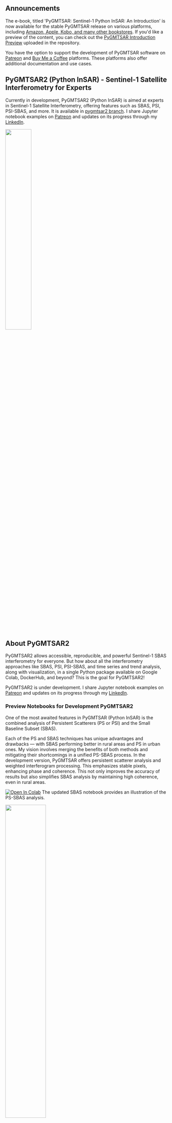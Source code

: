 ## Announcements

The e-book, titled 'PyGMTSAR: Sentinel-1 Python InSAR: An Introduction' is now available for the stable PyGMTSAR release on various platforms, including [Amazon, Apple, Kobo, and many other bookstores](https://books2read.com/b/PyGMTSAR-introduction). If you'd like a preview of the content, you can check out the [PyGMTSAR Introduction Preview](https://github.com/mobigroup/gmtsar/blob/pygmtsar2/book/PyGMTSAR_preview.pdf) uploaded in the repository.

You have the option to support the development of PyGMTSAR software on [Patreon](https://www.patreon.com/pechnikov) and [Buy Me a Coffee](https://www.buymeacoffee.com/pechnikov) platforms. These platforms also offer additional documentation and use cases.

## PyGMTSAR2 (Python InSAR) - Sentinel-1 Satellite Interferometry for Experts

Currently in development, PyGMTSAR2 (Python InSAR) is aimed at experts in Sentinel-1 Satellite Interferometry, offering features such as SBAS, PSI, PSI-SBAS, and more. It is available in [pygmtsar2 branch](https://github.com/mobigroup/gmtsar/tree/pygmtsar2). I  share Jupyter notebook examples on [Patreon](https://www.patreon.com/pechnikov) and updates on its progress through my [LinkedIn](https://www.linkedin.com/in/alexey-pechnikov/).

<img src="https://user-images.githubusercontent.com/7342379/194891967-be2b56b5-c30c-4040-8ef8-39b448ce2390.jpg" width="40%" />

## About PyGMTSAR2

PyGMTSAR2 allows accessible, reproducible, and powerful Sentinel-1 SBAS interferometry for everyone. But how about all the interferometry approaches like SBAS, PSI, PSI-SBAS, and time series and trend analysis, along with visualization, in a single Python package available on Google Colab, DockerHub, and beyond? This is the goal for PyGMTSAR2!

PyGMTSAR2 is under development. I share Jupyter notebook examples on [Patreon](https://www.patreon.com/pechnikov) and updates on its progress through my [LinkedIn](https://www.linkedin.com/in/alexey-pechnikov/).

### Preview Notebooks for Development PyGMTSAR2

One of the most awaited features in PyGMTSAR (Python InSAR) is the combined analysis of Persistent Scatterers (PS or PSI) and the Small Baseline Subset (SBAS).

Each of the PS and SBAS techniques has unique advantages and drawbacks — with SBAS performing better in rural areas and PS in urban ones. My vision involves merging the benefits of both methods and mitigating their shortcomings in a unified PS-SBAS process. In the development version, PyGMTSAR offers persistent scatterer analysis and weighted interferogram processing. This emphasizes stable pixels, enhancing phase and coherence. This not only improves the accuracy of results but also simplifies SBAS analysis by maintaining high coherence, even in rural areas.

[![Open In Colab](https://colab.research.google.com/assets/colab-badge.svg)](https://colab.research.google.com/drive/18KGGO9jy_EE8RejgYhKgqyxryhrQdmbS?usp=sharing) The updated SBAS notebook provides an illustration of the PS-SBAS analysis.

<img width="50%" src="https://raw.githubusercontent.com/mobigroup/articles/main/avg_corr_15m_adi.40%25.png">

## See Stable PyGMTSAR

The stable PyGMTSAR is available on GitHub, PyPI, DockerHub and Google Colab, see the project home page [PyGMTSAR GitHub Repository](https://github.com/mobigroup/gmtsar)

@ Alexey Pechnikov, 2023
